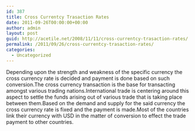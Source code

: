 ```yaml
---
id: 387
title: Cross Currentcy Trasaction Rates
date: 2011-09-26T00:00:00+00:00
author: admin
layout: post
guid: http://acetile.net/2008/11/11/cross-currentcy-trasaction-rates/
permalink: /2011/09/26/cross-currentcy-trasaction-rates/
categories:
  - Uncategorized
---
```

Depending upon the strength and weakness of the specific currency the cross currency rate is decided and payment is done based on such conversion.The cross currency transaction is the base for transacting amongst various trading nations.International trade is centering around this aspect to settle the funds arising out of various trade that is taking place between them.Based on the demand and supply for the said currency the cross currency rate is fixed and the payment is made.Most of the countries link their currency with USD in the matter of conversion to effect the trade payment to other countries.